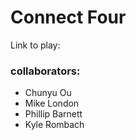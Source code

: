 # Connect Four

Link to play:

### collaborators:
- Chunyu Ou
- Mike London
- Phillip Barnett
- Kyle Rombach
